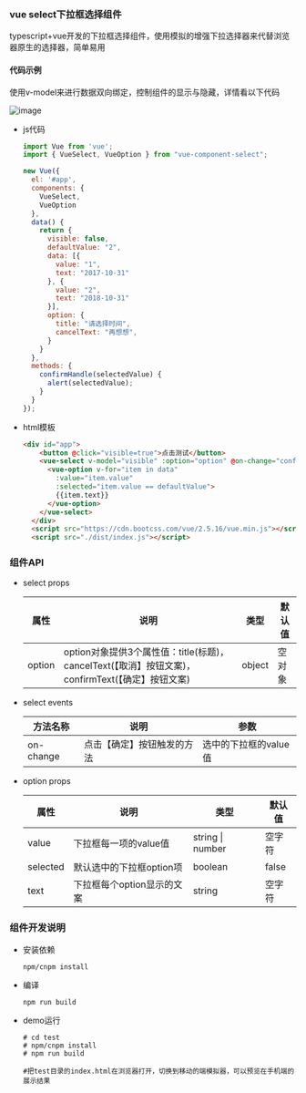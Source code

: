 ### vue select下拉框选择组件

typescript+vue开发的下拉框选择组件，使用模拟的增强下拉选择器来代替浏览器原生的选择器，简单易用

#### 代码示例

使用v-model来进行数据双向绑定，控制组件的显示与隐藏，详情看以下代码

![image](https://github.com/ljcheibao/vue-component-select/blob/master/images/demo.png)

- js代码

  ```js
  import Vue from 'vue';
  import { VueSelect, VueOption } from "vue-component-select";

  new Vue({
    el: '#app',
    components: {
      VueSelect,
      VueOption
    },
    data() {
      return {
        visible: false,
        defaultValue: "2",
        data: [{
          value: "1",
          text: "2017-10-31"
        }, {
          value: "2",
          text: "2018-10-31"
        }],
        option: {
          title: "请选择时间",
          cancelText: "再想想",
        }
      }
    },
    methods: {
      confirmHandle(selectedValue) {
        alert(selectedValue);
      }
    }
  });
  ```

- html模板

  ```html
  <div id="app">
      <button @click="visible=true">点击测试</button>
      <vue-select v-model="visible" :option="option" @on-change="confirmHandle">
        <vue-option v-for="item in data" 
          :value="item.value" 
          :selected="item.value == defaultValue">
          {{item.text}}
        </vue-option>
      </vue-select>
    </div>
    <script src="https://cdn.bootcss.com/vue/2.5.16/vue.min.js"></script>
    <script src="./dist/index.js"></script>
  ```

### 组件API

- select props

  | 属性     | 说明                                       | 类型     | 默认值  |
  | ------ | ---------------------------------------- | ------ | ---- |
  | option | option对象提供3个属性值：title(标题)，cancelText(【取消】按钮文案)，confirmText(【确定】按钮文案) | object | 空对象  |

- select events

  | 方法名称      | 说明            | 参数            |
  | --------- | ------------- | ------------- |
  | on-change | 点击【确定】按钮触发的方法 | 选中的下拉框的value值 |



- option props

  | 属性       | 说明               | 类型               | 默认值   |
  | -------- | ---------------- | ---------------- | ----- |
  | value    | 下拉框每一项的value值    | string \| number | 空字符   |
  | selected | 默认选中的下拉框option项  | boolean          | false |
  | text     | 下拉框每个option显示的文案 | string           | 空字符   |



### 组件开发说明

- 安装依赖

  ```
  npm/cnpm install
  ```

- 编译

  ```
  npm run build
  ```

- demo运行

  ```
  # cd test
  # npm/cnpm install
  # npm run build

  #把test目录的index.html在浏览器打开，切换到移动的端模拟器，可以预览在手机端的展示结果
  ```

  ​
